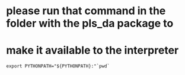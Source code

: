 # please run that command in the folder with the pls_da package to
# make it available to the interpreter

    export PYTHONPATH="${PYTHONPATH}:"`pwd`
